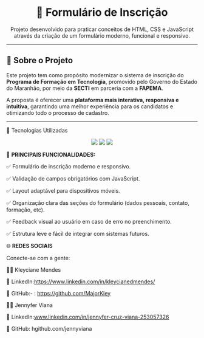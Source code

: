 <h1 align="center">📝 Formulário de Inscrição</h1>

<p align="center">
  Projeto desenvolvido para praticar conceitos de HTML, CSS e JavaScript através da criação de um formulário moderno, funcional e responsivo.
</p>

---

## 📌 Sobre o Projeto

Este projeto tem como propósito modernizar o sistema de inscrição do **Programa de Formação em Tecnologia**, promovido pelo Governo do Estado do Maranhão, por meio da **SECTI** em parceria com a **FAPEMA**.

A proposta é oferecer uma **plataforma mais interativa, responsiva e intuitiva**, garantindo uma melhor experiência para os candidatos e otimizando todo o processo de cadastro.

---

🚀 Tecnologias Utilizadas
<div align="center"> <img src="https://img.shields.io/badge/HTML-239120?style=for-the-badge&logo=html5&logoColor=white"> <img src="https://img.shields.io/badge/CSS-239120?&style=for-the-badge&logo=css3&logoColor=white"> <img src="https://img.shields.io/badge/JavaScript-F7DF1E?style=for-the-badge&logo=javascript&logoColor=black"> </div>

🧩 **PRINCIPAIS FUNCIONALIDADES:**

✅ Formulário de inscrição moderno e responsivo.

✅ Validação de campos obrigatórios com JavaScript.

✅ Layout adaptável para dispositivos móveis.

✅ Organização clara das seções do formulário (dados pessoais, contato, formação, etc).

✅ Feedback visual ao usuário em caso de erro no preenchimento.

✅ Estrutura leve e fácil de integrar com sistemas futuros.




🌐 **REDES SOCIAIS**

Conecte-se com a gente:

👩‍💻 Kleyciane Mendes

💼 LinkedIn:https://www.linkedin.com/in/kleycianedmendes/

🐙 GitHub:- : https://github.com/MajorKley


👩‍💻 Jennyfer Viana

💼 LinkedIn:www.linkedin.com/in/jennyfer-cruz-viana-253057326

🐙 GitHub: hgithub.com/jennyviana

